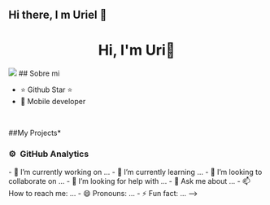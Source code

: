 ## Hi there, I m Uriel  👋

<div align="center">
<h1 align="center">Hi, I'm Uri👋</h1>
</div>
<img src="https://imgur.com/a/uribanner-gmhsTUw.jpg">
## Sobre mi

- ⭐ Github Star ⭐ 
- 📲 Mobile developer
<br>

##My Projects*



### ⚙️ &nbsp;GitHub Analytics

<p align="center">

</p>
- 🔭 I’m currently working on ...
- 🌱 I’m currently learning ...
- 👯 I’m looking to collaborate on ...
- 🤔 I’m looking for help with ...
- 💬 Ask me about ...
- 📫 How to reach me: ...
- 😄 Pronouns: ...
- ⚡ Fun fact: ...
-->
